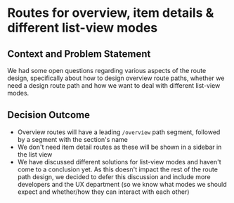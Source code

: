 # Routes for overview, item details & different list-view modes

## Context and Problem Statement

We had some open questions regarding various aspects of the route design,
specifically about how to design overview route paths, whether we need a design
route path and how we want to deal with different list-view modes.

## Decision Outcome

-   Overview routes will have a leading `/overview` path segment, followed by a
    segment with the section's name
-   We don't need item detail routes as these will be shown in a sidebar in the
    list view
-   We have discussed different solutions for list-view modes and haven't come to
    a conclusion yet. As this doesn't impact the rest of the route path design,
    we decided to defer this discussion and include more developers and the UX
    department (so we know what modes we should expect and whether/how they can
    interact with each other)
